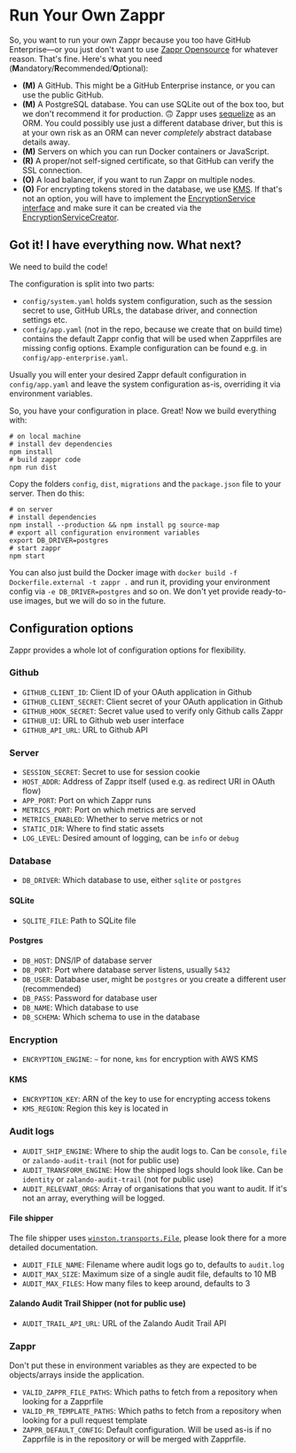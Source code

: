 # Run Your Own Zappr

So, you want to run your own Zappr because you too have GitHub Enterprise—or you just don't want to use [Zappr Opensource](https://zappr.opensource.zalan.do) for whatever reason. That's fine. Here's what you need (**M**andatory/**R**ecommended/**O**ptional):

* **(M)** A GitHub. This might be a GitHub Enterprise instance, or you can use the public GitHub.
* **(M)** A PostgreSQL database. You can use SQLite out of the box too, but we don't recommend it for production. 🙃 Zappr uses [sequelize](http://docs.sequelizejs.com/en/latest/) as an ORM. You could possibly use just a different database driver, but this is at your own risk as an ORM can never *completely* abstract database details away.
* **(M)** Servers on which you can run Docker containers or JavaScript.
* **(R)** A proper/not self-signed certificate, so that GitHub can verify the SSL connection.
* **(O)** A load balancer, if you want to run Zappr on multiple nodes.
* **(O)** For encrypting tokens stored in the database, we use [KMS](https://aws.amazon.com/kms/). If that's not an option, you will have to implement the [EncryptionService interface](https://github.com/zalando/zappr/blob/master/server/service/encryption/NullEncryptionService.js) and make sure it can be created via the [EncryptionServiceCreator](https://github.com/zalando/zappr/blob/master/server/service/EncryptionServiceCreator.js).

## Got it! I have everything now. What next?

We need to build the code!

The configuration is split into two parts: 

- `config/system.yaml` holds system configuration, such as the session secret to use, GitHub URLs, the database driver, and connection settings etc.
- `config/app.yaml` (not in the repo, because we create that on build time) contains the default Zappr config that will be used when Zapprfiles are missing config options. Example configuration can be found e.g. in `config/app-enterprise.yaml`.

Usually you will enter your desired Zappr default configuration in `config/app.yaml` and leave the system configuration as-is, overriding it via environment variables.

So, you have your configuration in place. Great! Now we build everything with:

    # on local machine
    # install dev dependencies
    npm install
    # build zappr code
    npm run dist

Copy the folders `config`, `dist`, `migrations` and the `package.json` file to your server. Then do this:

    # on server
    # install dependencies
    npm install --production && npm install pg source-map
    # export all configuration environment variables
    export DB_DRIVER=postgres
    # start zappr
    npm start
    
You can also just build the Docker image with `docker build -f Dockerfile.external -t zappr .` and run it, providing your environment config via `-e DB_DRIVER=postgres` and so on. We don't yet provide ready-to-use images, but we will do so in the future.

## Configuration options

Zappr provides a whole lot of configuration options for flexibility.

### Github

* `GITHUB_CLIENT_ID`: Client ID of your OAuth application in Github
* `GITHUB_CLIENT_SECRET`: Client secret of your OAuth application in Github
* `GITHUB_HOOK_SECRET`: Secret value used to verify only Github calls Zappr
* `GITHUB_UI`: URL to Github web user interface
* `GITHUB_API_URL`: URL to Github API

### Server

* `SESSION_SECRET`: Secret to use for session cookie
* `HOST_ADDR`: Address of Zappr itself (used e.g. as redirect URI in OAuth flow)
* `APP_PORT`: Port on which Zappr runs
* `METRICS_PORT`: Port on which metrics are served
* `METRICS_ENABLED`: Whether to serve metrics or not
* `STATIC_DIR`: Where to find static assets
* `LOG_LEVEL`: Desired amount of logging, can be `info` or `debug`

### Database

* `DB_DRIVER`: Which database to use, either `sqlite` or `postgres`

#### SQLite

* `SQLITE_FILE`: Path to SQLite file

#### Postgres
 
* `DB_HOST`: DNS/IP of database server
* `DB_PORT`: Port where database server listens, usually `5432`
* `DB_USER`: Database user, might be `postgres` or you create a different user (recommended)
* `DB_PASS`: Password for database user
* `DB_NAME`: Which database to use
* `DB_SCHEMA`: Which schema to use in the database

### Encryption

* `ENCRYPTION_ENGINE`: `~` for none, `kms` for encryption with AWS KMS

#### KMS

* `ENCRYPTION_KEY`: ARN of the key to use for encrypting access tokens
* `KMS_REGION`: Region this key is located in

### Audit logs

* `AUDIT_SHIP_ENGINE`: Where to ship the audit logs to. Can be `console`, `file` or `zalando-audit-trail` (not for public use)
* `AUDIT_TRANSFORM_ENGINE`: How the shipped logs should look like. Can be `identity` or `zalando-audit-trail` (not for public use)
* `AUDIT_RELEVANT_ORGS`: Array of organisations that you want to audit. If it's not an array, everything will be logged.

#### File shipper

The file shipper uses [`winston.transports.File`](https://github.com/winstonjs/winston/blob/master/docs/transports.md#file-transport), please look there for a more detailed documentation.

* `AUDIT_FILE_NAME`: Filename where audit logs go to, defaults to `audit.log`
* `AUDIT_MAX_SIZE`: Maximum size of a single audit file, defaults to 10 MB
* `AUDIT_MAX_FILES`: How many files to keep around, defaults to 3

#### Zalando Audit Trail Shipper (not for public use)

* `AUDIT_TRAIL_API_URL`: URL of the Zalando Audit Trail API

### Zappr

Don't put these in environment variables as they are expected to be objects/arrays inside the application.

* `VALID_ZAPPR_FILE_PATHS`: Which paths to fetch from a repository when looking for a Zapprfile
* `VALID_PR_TEMPLATE_PATHS`: Which paths to fetch from a repository when looking for a pull request template
* `ZAPPR_DEFAULT_CONFIG`: Default configuration. Will be used as-is if no Zapprfile is in the repository or will be merged with Zapprfile. 
